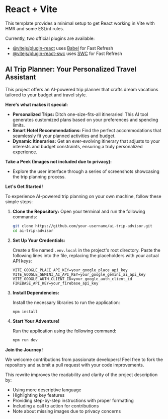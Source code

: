 # React + Vite

This template provides a minimal setup to get React working in Vite with HMR and some ESLint rules.

Currently, two official plugins are available:

- [@vitejs/plugin-react](https://github.com/vitejs/vite-plugin-react/blob/main/packages/plugin-react/README.md) uses [Babel](https://babeljs.io/) for Fast Refresh
- [@vitejs/plugin-react-swc](https://github.com/vitejs/vite-plugin-react-swc) uses [SWC](https://swc.rs/) for Fast Refresh

## AI Trip Planner: Your Personalized Travel Assistant

This project offers an AI-powered trip planner that crafts dream vacations tailored to your budget and travel style. 

**Here's what makes it special:**

* **Personalized Trips:** Ditch one-size-fits-all itineraries! This AI tool generates customized plans based on your preferences and spending limits.
* **Smart Hotel Recommendations:** Find the perfect accommodations that seamlessly fit your planned activities and budget.
* **Dynamic Itineraries:** Get an ever-evolving itinerary that adjusts to your interests and budget constraints, ensuring a truly personalized experience.

**Take a Peek (Images not included due to privacy):**

* Explore the user interface through a series of screenshots showcasing the trip planning process. 

**Let's Get Started!**

To experience AI-powered trip planning on your own machine, follow these simple steps:

1. **Clone the Repository:**
   Open your terminal and run the following commands:

   ```bash
   git clone https://github.com/your-username/ai-trip-advisor.git
   cd ai-trip-advisor
   ```

2. **Set Up Your Credentials:**

   Create a file named `.env.local` in the project's root directory. Paste the following lines into the file, replacing the placeholders with your actual API keys:

   ```plaintext
   VITE_GOOGLE_PLACE_API_KEY=your_google_place_api_key
   VITE_GOOGLE_GEMINI_AI_API_KEY=your_google_gemini_ai_api_key
   VITE_GOOGLE_AUTH_CLIENT_ID=your_google_auth_client_id
   FIREBASE_API_KEY=your_firebase_api_key
   ```

3. **Install Dependencies:**

   Install the necessary libraries to run the application:

   ```bash
   npm install
   ```

4. **Start Your Adventure!**

   Run the application using the following command:

   ```bash
   npm run dev
   ```

**Join the Journey!**

We welcome contributions from passionate developers! Feel free to fork the repository and submit a pull request with your code improvements.

This rewrite improves the readability and clarity of the project description by:

* Using more descriptive language
* Highlighting key features
* Providing step-by-step instructions with proper formatting
* Including a call to action for contributions
* Note about missing images due to privacy concerns

